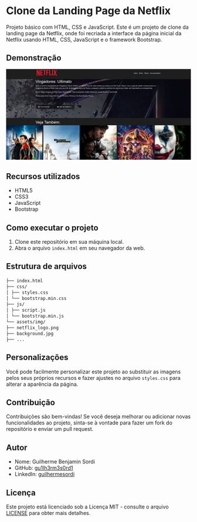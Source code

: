 # Clone da Landing Page da Netflix

Projeto básico com HTML, CSS e JavaScript.
Este é um projeto de clone da landing page da Netflix, onde foi recriada a interface da página inicial da Netflix usando HTML, CSS, JavaScript e o framework Bootstrap.

## Demonstração

![Texto Alternativo da Imagem](/assets/print4.PNG)

## Recursos utilizados

- HTML5
- CSS3
- JavaScript
- Bootstrap

## Como executar o projeto

1. Clone este repositório em sua máquina local.
2. Abra o arquivo `index.html` em seu navegador da web.

## Estrutura de arquivos

    ├── index.html
    ├── css/
    │ ├── styles.css
    │ └── bootstrap.min.css
    ├── js/
    │ ├── script.js
    │ └── bootstrap.min.js
    └── assets/img/
    ├── netflix_logo.png
    ├── background.jpg
    ├── ...

## Personalizações

Você pode facilmente personalizar este projeto ao substituir as imagens pelos seus próprios recursos e fazer ajustes no arquivo `styles.css` para alterar a aparência da página.

## Contribuição

Contribuições são bem-vindas! Se você deseja melhorar ou adicionar novas funcionalidades ao projeto, sinta-se à vontade para fazer um fork do repositório e enviar um pull request.

## Autor

- Nome: Guilherme Benjamin Sordi
- GitHub: [gu1lh3rm3s0rd1](https://github.com/gu1lh3rm3s0rd1)
- LinkedIn: [guilhermesordi](https://www.linkedin.com/in/guilherme-sordi-33ab06233/)

## Licença

Este projeto está licenciado sob a Licença MIT - consulte o arquivo [LICENSE](LICENSE) para obter mais detalhes.
